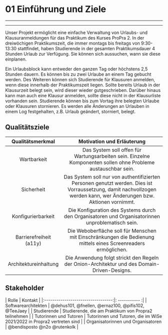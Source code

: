 # 01 Einführung und Ziele

---
---

Unser Projekt ermöglicht eine einfache Verwaltung von Urlaubs- und Klausuranmeldungen für das Praktikum des Kurses ProPra 2. In der dreiwöchigen Praktikumszeit, die immer montags bis freitags von 9:30-13:30 stattfindet, haben Studierende in der gesamten Praktikumsdauer 4 Stunden Urlaub zur Verfügung. Sie können sich aussuchen, wann sie diese
einplanen.

Ein Urlaubsblock kann entweder den ganzen Tag oder höchstens 2,5 Stunden dauern. Es können bis zu zwei Urlaube an einem Tag gebucht werden. 
Des Weiteren können sich Studierende für Klausuren anmelden, wenn diese innerhalb der Praktikumszeit liegen. Sollte bereits Urlaub in der Klausurzeit belegt sein, wird dieser wieder gutgeschrieben. 
Darüber hinaus kann man auch eine Klausur anmelden, sollte diese nicht in der Klausurliste vorhanden sein. 
Studierende können bis zum Vortag ihre belegten Urlaube oder Klausuren stornieren. Es werden alle Änderungen an Urlauben in einem Log festgehalten, z.B. Urlaub geändert, storniert, belegt.

## Qualitätsziele
| Qualitätsmerkmal | Motivation und Erläuterung|
|:-----------------------:|:----------------------------:|
| Wartbarkeit             | Das System soll offen für Wartungsarbeiten sein. Einzelne Komponenten sollen ohne Probleme austauschbar sein. |
| Sicherheit              | Das System soll nur von authentifizierten Personen genutzt werden. Dies ist Vorraussetzung, damit nachvollzogen werden kann, wer Änderungen bzw. Aktionen vornimmt. |
| Konfigurierbarkeit      | Die Konfiguration des Systems durch den Organisatoren und Organisatorinnen unproblematisch sein. |
| Barrierefreiheit (a11y) | Die Weboberfläche soll für Menschen mit Einschränkungen die Bedienung mittels eines Screenreaders ermöglichen. |
| Architektureinhaltung   | Die Anwendung folgt strickt den Regeln der Onion-Architektur und des Domain-Driven-Designs.  |

## Stakeholder

|               Rolle                | Kontakt |
|:----------------------------------:|: ----------- :|
|        Softwarearchitekten         | @dehus101, @fnellen, @ernaz100, @pifis102, @TeeJaey |
|            Studierende             | Studierende, die am Praktikum von Propra2 teilnehmen |
|       Tutorinnen und Tutoren       | Tutorinnen und Tutoren, die im WiSe 2021/2022 in Propra2 vertreten sind |
| Organisatorinnen und Organisatoren | @bendisposto @n2o @rutenkolk |
